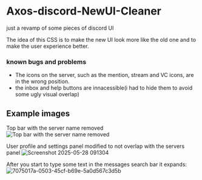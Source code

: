 # Axos-discord-NewUI-Cleaner
just a revamp of some pieces of discord UI

The idea of this CSS is to make the new UI look more like the old one and to make the user experience better.

### known bugs and problems

 - The icons on the server, such as the mention, stream and VC icons, are in the wrong position.
 - the inbox and help buttons are innacessible(i had to hide them to avoid some ugly visual overlap)

## Example images
Top bar with the server name removed
![Top bar with the server name removed](https://github.com/user-attachments/assets/8c750d61-0bfc-42e4-800c-85b2123df648)

User profile and settings panel modified to not overlap with the servers panel
![Screenshot 2025-05-28 091304](https://github.com/user-attachments/assets/2fe101f5-0db2-478a-a635-4982c6252ad1)

After you start to type some text in the messages search bar it expands:
![7075017a-0503-45cf-b69e-5a0d567c3d5b](https://github.com/user-attachments/assets/bc27e35b-ceea-4b13-8a03-d3972f0a626d)



